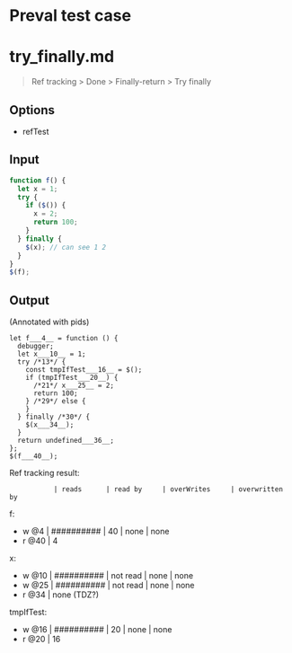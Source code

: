 # Preval test case

# try_finally.md

> Ref tracking > Done > Finally-return > Try finally

## Options

- refTest

## Input

`````js filename=intro
function f() {
  let x = 1;
  try {
    if ($()) {
      x = 2;
      return 100;
    }
  } finally {
    $(x); // can see 1 2
  }
}
$(f);
`````

## Output

(Annotated with pids)

`````filename=intro
let f___4__ = function () {
  debugger;
  let x___10__ = 1;
  try /*13*/ {
    const tmpIfTest___16__ = $();
    if (tmpIfTest___20__) {
      /*21*/ x___25__ = 2;
      return 100;
    } /*29*/ else {
    }
  } finally /*30*/ {
    $(x___34__);
  }
  return undefined___36__;
};
$(f___40__);
`````

Ref tracking result:

               | reads      | read by     | overWrites     | overwritten by
f:
  - w @4       | ########## | 40          | none           | none
  - r @40      | 4

x:
  - w @10      | ########## | not read    | none           | none
  - w @25      | ########## | not read    | none           | none
  - r @34      | none (TDZ?)

tmpIfTest:
  - w @16      | ########## | 20          | none           | none
  - r @20      | 16
